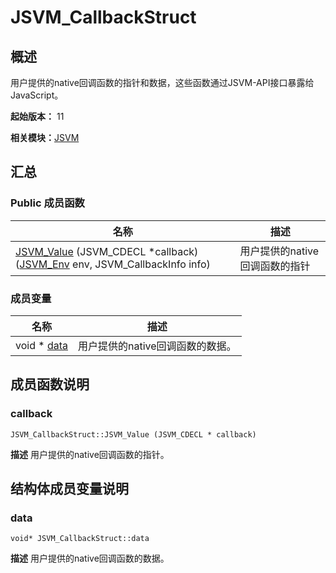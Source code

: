 # JSVM_CallbackStruct


## 概述

用户提供的native回调函数的指针和数据，这些函数通过JSVM-API接口暴露给JavaScript。

**起始版本：** 11

**相关模块：**[JSVM](_j_s_v_m.md)


## 汇总


### Public 成员函数

| 名称 | 描述 | 
| -------- | -------- |
| [JSVM_Value](#callback) (JSVM_CDECL \*callback)([JSVM_Env](_j_s_v_m.md#jsvm_env) env, JSVM_CallbackInfo info) | 用户提供的native回调函数的指针 | 


### 成员变量

| 名称 | 描述 | 
| -------- | -------- |
| void \* [data](#data) | 用户提供的native回调函数的数据。 | 


## 成员函数说明


### callback

```
JSVM_CallbackStruct::JSVM_Value (JSVM_CDECL * callback)
```
**描述**
用户提供的native回调函数的指针。


## 结构体成员变量说明


### data

```
void* JSVM_CallbackStruct::data
```
**描述**
用户提供的native回调函数的数据。
